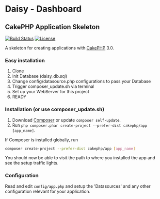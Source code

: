 # Daisy - Dashboard



## CakePHP Application Skeleton

[![Build Status](https://api.travis-ci.org/cakephp/app.png)](https://travis-ci.org/cakephp/app)
[![License](https://poser.pugx.org/cakephp/app/license.svg)](https://packagist.org/packages/cakephp/app)

A skeleton for creating applications with [CakePHP](http://cakephp.org) 3.0.

### Easy installation

1. Clone
2. Init Database (daisy_db.sql)
3. Change config/datasource.php configurations to pass your Database
4. Trigger composer_update.sh via terminal
5. Set up your WebServer for this project
6. READY

### Installation (or use composer_update.sh)

1. Download [Composer](http://getcomposer.org/doc/00-intro.md) or update `composer self-update`.
2. Run `php composer.phar create-project --prefer-dist cakephp/app [app_name]`.

If Composer is installed globally, run
```bash
composer create-project --prefer-dist cakephp/app [app_name]
```

You should now be able to visit the path to where you installed the app and see
the setup traffic lights.

### Configuration

Read and edit `config/app.php` and setup the 'Datasources' and any other
configuration relevant for your application.
